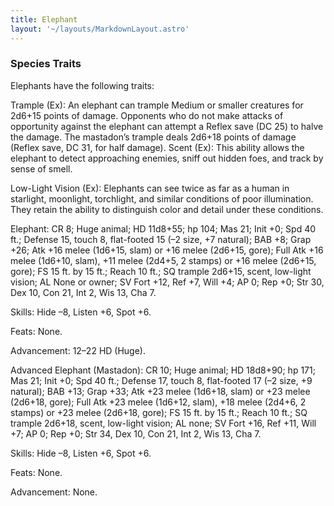 ```yaml
---
title: Elephant
layout: '~/layouts/MarkdownLayout.astro'
---
```

###  Species Traits

Elephants have the following traits:

Trample (Ex): An elephant can trample Medium or smaller creatures for 2d6+15
points of damage. Opponents who do not make attacks of opportunity against the
elephant can attempt a Reflex save (DC 25) to halve the damage. The mastadon’s
trample deals 2d6+18 points of damage (Reflex save, DC 31, for half damage).
Scent (Ex): This ability allows the elephant to detect approaching enemies,
sniff out hidden foes, and track by sense of smell.

Low-Light Vision (Ex): Elephants can see twice as far as a human in starlight,
moonlight, torchlight, and similar conditions of poor illumination. They
retain the ability to distinguish color and detail under these conditions.

Elephant: CR 8; Huge animal; HD 11d8+55; hp 104; Mas 21; Init +0; Spd 40 ft.;
Defense 15, touch 8, flat-footed 15 (–2 size, +7 natural); BAB +8; Grap +26;
Atk +16 melee (1d6+15, slam) or +16 melee (2d6+15, gore); Full Atk +16 melee
(1d6+10, slam), +11 melee (2d4+5, 2 stamps) or +16 melee (2d6+15, gore); FS 15
ft. by 15 ft.; Reach 10 ft.; SQ trample 2d6+15, scent, low-light vision; AL
None or owner; SV Fort +12, Ref +7, Will +4; AP 0; Rep +0; Str 30, Dex 10, Con
21, Int 2, Wis 13, Cha 7.

Skills: Hide –8, Listen +6, Spot +6.

Feats: None.

Advancement: 12–22 HD (Huge).

Advanced Elephant (Mastadon): CR 10; Huge animal; HD 18d8+90; hp 171; Mas 21;
Init +0; Spd 40 ft.; Defense 17, touch 8, flat-footed 17 (–2 size, +9
natural); BAB +13; Grap +33; Atk +23 melee (1d6+18, slam) or +23 melee
(2d6+18, gore); Full Atk +23 melee (1d6+12, slam), +18 melee (2d4+6, 2 stamps)
or +23 melee (2d6+18, gore); FS 15 ft. by 15 ft.; Reach 10 ft.; SQ trample
2d6+18, scent, low-light vision; AL none; SV Fort +16, Ref +11, Will +7; AP 0;
Rep +0; Str 34, Dex 10, Con 21, Int 2, Wis 13, Cha 7.

Skills: Hide –8, Listen +6, Spot +6.

Feats: None.

Advancement: None.

